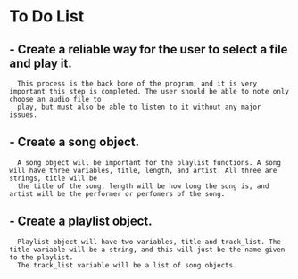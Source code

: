 # To Do List

## - Create a reliable way for the user to select a file and play it.
      This process is the back bone of the program, and it is very important this step is completed. The user should be able to note only choose an audio file to
      play, but must also be able to listen to it without any major issues.
      
## - Create a song object.
      A song object will be important for the playlist functions. A song will have three variables, title, length, and artist. All three are strings, title will be 
      the title of the song, length will be how long the song is, and artist will be the performer or perfomers of the song.
      
## - Create a playlist object.
      Playlist object will have two variables, title and track_list. The title variable will be a string, and this will just be the name given to the playlist.
      The track_list variable will be a list of song objects.
